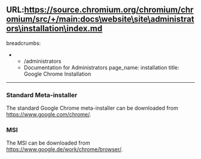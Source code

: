 URL:https://source.chromium.org/chromium/chromium/src/+/main:docs\website\site\administrators\installation\index.md
---
breadcrumbs:
- - /administrators
  - Documentation for Administrators
page_name: installation
title: Google Chrome Installation
---

### Standard Meta-installer

The standard Google Chrome meta-installer can be downloaded from
<https://www.google.com/chrome/>.

### MSI

The MSI can be downloaded from <https://www.google.de/work/chrome/browser/>.
